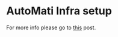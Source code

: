 # AutoMati Infra setup

For more info please go to [this](https://iamsure.youarenot.me/posts/automati) post.
